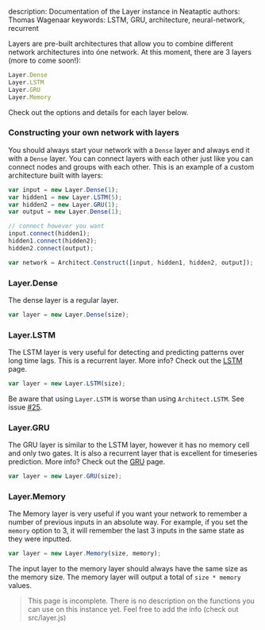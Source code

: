 description: Documentation of the Layer instance in Neataptic
authors: Thomas Wagenaar
keywords: LSTM, GRU, architecture, neural-network, recurrent


Layers are pre-built architectures that allow you to combine different network
architectures into óne network. At this moment, there are 3 layers (more to come soon!):

```javascript
Layer.Dense
Layer.LSTM
Layer.GRU
Layer.Memory
```

Check out the options and details for each layer below.

### Constructing your own network with layers
You should always start your network with a `Dense` layer and always end it with
a `Dense` layer. You can connect layers with each other just like you can connect
nodes and groups with each other. This is an example of a custom architecture
built with layers:

```javascript
var input = new Layer.Dense(1);
var hidden1 = new Layer.LSTM(5);
var hidden2 = new Layer.GRU(1);
var output = new Layer.Dense(1);

// connect however you want
input.connect(hidden1);
hidden1.connect(hidden2);
hidden2.connect(output);

var network = Architect.Construct([input, hidden1, hidden2, output]);
```

### Layer.Dense
The dense layer is a regular layer.

```javascript
var layer = new Layer.Dense(size);
```

### Layer.LSTM
The LSTM layer is very useful for detecting and predicting patterns over long
time lags. This is a recurrent layer. More info? Check out the [LSTM](../builtins/lstm.md) page.

```javascript
var layer = new Layer.LSTM(size);
```

Be aware that using `Layer.LSTM` is worse than using `Architect.LSTM`. See issue [#25](https://github.com/wagenaartje/neataptic/issues/25).

### Layer.GRU
The GRU layer is similar to the LSTM layer, however it has no memory cell and only
two gates. It is also a recurrent layer that is excellent for timeseries prediction.
More info? Check out the [GRU](../builtins/gru.md) page.

```javascript
var layer = new Layer.GRU(size);
```

### Layer.Memory
The Memory layer is very useful if you want your network to remember a number of
previous inputs in an absolute way. For example, if you set the `memory` option to
3, it will remember the last 3 inputs in the same state as they were inputted.

```javascript
var layer = new Layer.Memory(size, memory);
```

The input layer to the memory layer should always have the same size as the memory size.
The memory layer will output a total of `size * memory` values.

> This page is incomplete. There is no description on the functions you can use
on this instance yet. Feel free to add the info (check out src/layer.js)
